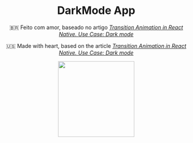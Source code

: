 <div align="center">

# DarkMode App


 🇧🇷 Feito com amor, baseado no artigo [_Transition Animation in React Native. Use Case: Dark mode_](https://medium.com/backticks-tildes/transition-animation-in-react-native-use-case-dark-mode-f1d4fadd0fb6)

 🇺🇸 Made with heart, based on the article [_Transition Animation in React Native. Use Case: Dark mode_](https://medium.com/backticks-tildes/transition-animation-in-react-native-use-case-dark-mode-f1d4fadd0fb6)

 </hr>
 <img src="https://i.imgur.com/2A2HT67.gif" width="200px"/>
</div>

